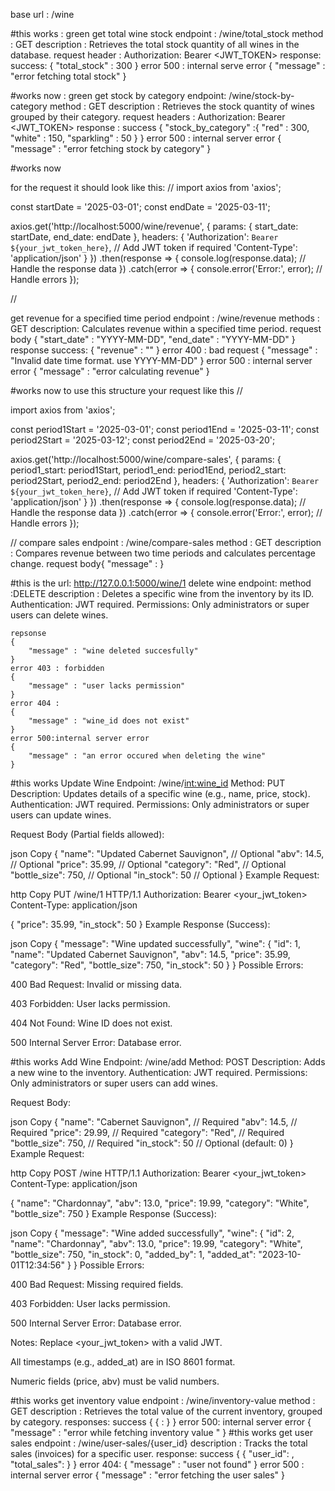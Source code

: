 base url : /wine

#this works : green
get total wine stock
    endpoint : /wine/total_stock
    method : GET
    description : Retrieves the total stock quantity of all wines in the database.
    request header : Authorization: Bearer <JWT_TOKEN>
    response:
        success:
        {
            "total_stock" : 300
        }
        error 500 : internal serve error
        {
            "message" : "error fetching total stock"
        }


#works now : green
get stock by category
    endpoint: /wine/stock-by-category
    method : GET
    description : Retrieves the stock quantity of wines grouped by their category.
    request headers : Authorization: Bearer <JWT_TOKEN>
    response :
        success
        {
            "stock_by_category" :{
                "red" : 300,
                "white" : 150,
                "sparkling" : 50
            }
        }
        error 500 : internal server error
        {
            "message" : "error fetching stock by category"
        }





#works now

for the request it should look like this:
//
import axios from 'axios';

const startDate = '2025-03-01';
const endDate = '2025-03-11';

axios.get('http://localhost:5000/wine/revenue', {
    params: {
        start_date: startDate,
        end_date: endDate
    },
    headers: {
        'Authorization': `Bearer ${your_jwt_token_here}`, // Add JWT token if required
        'Content-Type': 'application/json'
    }
})
.then(response => {
    console.log(response.data); // Handle the response data
})
.catch(error => {
    console.error('Error:', error); // Handle errors
});

//

get revenue for a specified time period
    endpoint : /wine/revenue
    methods : GET
    description: Calculates revenue within a specified time period.
    request body
    {
        "start_date" : "YYYY-MM-DD",
        "end_date" : "YYYY-MM-DD"
    }
    response
        success:
        {
            "revenue" : "<float>"
        }
        error 400 : bad request
        {
            "message" : "Invalid date time format. use YYYY-MM-DD"
        }
        error 500 : internal server error
        {
            "message" : "error calculating revenue"
        }







#works now
to use this structure your request like this
//


import axios from 'axios';

const period1Start = '2025-03-01';
const period1End = '2025-03-11';
const period2Start = '2025-03-12';
const period2End = '2025-03-20';

axios.get('http://localhost:5000/wine/compare-sales', {
    params: {
        period1_start: period1Start,
        period1_end: period1End,
        period2_start: period2Start,
        period2_end: period2End
    },
    headers: {
        'Authorization': `Bearer ${your_jwt_token_here}`, // Add JWT token if required
        'Content-Type': 'application/json'
    }
})
.then(response => {
    console.log(response.data); // Handle the response data
})
.catch(error => {
    console.error('Error:', error); // Handle errors
});

//
compare sales
    endpoint : /wine/compare-sales
    method : GET
    description : Compares revenue between two time periods and calculates percentage change.
    request body{
        "message" : 
    }

#this is the url: http://127.0.0.1:5000/wine/1
delete wine
    endpoint: 
    method :DELETE
    description : Deletes a specific wine from the inventory by its ID.
    Authentication: JWT required.
    Permissions: Only administrators or super users can delete wines.

    repsonse
    {
        "message" : "wine deleted succesfully"
    }
    error 403 : forbidden
    {
        "message" : "user lacks permission"
    }
    error 404 : 
    {
        "message" : "wine_id does not exist"
    }
    error 500:internal server error
    {
        "message" : "an error occured when deleting the wine"
    }

#this works
Update Wine
Endpoint: /wine/<int:wine_id>
Method: PUT
Description: Updates details of a specific wine (e.g., name, price, stock).
Authentication: JWT required.
Permissions: Only administrators or super users can update wines.

Request Body (Partial fields allowed):

json
Copy
{
  "name": "Updated Cabernet Sauvignon",  // Optional
  "abv": 14.5,                          // Optional
  "price": 35.99,                       // Optional
  "category": "Red",                    // Optional
  "bottle_size": 750,                   // Optional
  "in_stock": 50                        // Optional
}
Example Request:

http
Copy
PUT /wine/1 HTTP/1.1
Authorization: Bearer <your_jwt_token>
Content-Type: application/json

{
  "price": 35.99,
  "in_stock": 50
}
Example Response (Success):

json
Copy
{
  "message": "Wine updated successfully",
  "wine": {
    "id": 1,
    "name": "Updated Cabernet Sauvignon",
    "abv": 14.5,
    "price": 35.99,
    "category": "Red",
    "bottle_size": 750,
    "in_stock": 50
  }
}
Possible Errors:

400 Bad Request: Invalid or missing data.

403 Forbidden: User lacks permission.

404 Not Found: Wine ID does not exist.

500 Internal Server Error: Database error.


#this works
Add Wine
Endpoint: /wine/add
Method: POST
Description: Adds a new wine to the inventory.
Authentication: JWT required.
Permissions: Only administrators or super users can add wines.

Request Body:

json
Copy
{
  "name": "Cabernet Sauvignon",  // Required
  "abv": 14.5,                   // Required
  "price": 29.99,                // Required
  "category": "Red",             // Required
  "bottle_size": 750,            // Required
  "in_stock": 50                 // Optional (default: 0)
}
Example Request:

http
Copy
POST /wine HTTP/1.1
Authorization: Bearer <your_jwt_token>
Content-Type: application/json

{
  "name": "Chardonnay",
  "abv": 13.0,
  "price": 19.99,
  "category": "White",
  "bottle_size": 750
}
Example Response (Success):

json
Copy
{
  "message": "Wine added successfully",
  "wine": {
    "id": 2,
    "name": "Chardonnay",
    "abv": 13.0,
    "price": 19.99,
    "category": "White",
    "bottle_size": 750,
    "in_stock": 0,
    "added_by": 1,
    "added_at": "2023-10-01T12:34:56"
  }
}
Possible Errors:

400 Bad Request: Missing required fields.

403 Forbidden: User lacks permission.

500 Internal Server Error: Database error.

Notes:
Replace <your_jwt_token> with a valid JWT.

All timestamps (e.g., added_at) are in ISO 8601 format.

Numeric fields (price, abv) must be valid numbers.

#this works
get inventory value
    endpoint : /wine/inventory-value
    method : GET
    description : Retrieves the total value of the current inventory, grouped by category.
    responses:
        success
        {
            {<category> : <value>}
        }
        error 500: internal server error
        {
            "message" : "error while fetching inventory value "
        }
#this works
get user sales
    endpoint : /wine/user-sales/{user_id}
    description : Tracks the total sales (invoices) for a specific user.
    response:
        success
        {
            { "user_id": <int>, "total_sales": <float> }
        }
        error 404:
        {
            "message" : "user not found"
        }
        error 500 : internal server error
        {
            "message" : "error fetching the user sales"
        }

